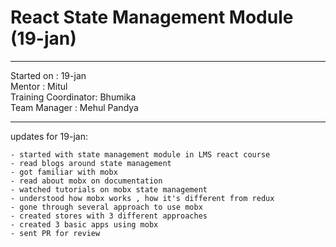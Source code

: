 # React State Management Module (19-jan)

<hr>
Started on : 19-jan<br>
Mentor : Mitul <br>
Training Coordinator: Bhumika<br>
Team Manager : Mehul Pandya
<hr>

updates for 19-jan: <br>

    - started with state management module in LMS react course
    - read blogs around state management
    - got familiar with mobx
    - read about mobx on documentation
    - watched tutorials on mobx state management
    - understood how mobx works , how it's different from redux
    - gone through several approach to use mobx 
    - created stores with 3 different approaches
    - created 3 basic apps using mobx
    - sent PR for review